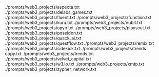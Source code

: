 ./prompts/web3_projects/aspecta.txt
./prompts/web3_projects/delabs_games.txt
./prompts/web3_projects/fluent.txt
./prompts/web3_projects/function.txt
./prompts/web3_projects/kuru.txt
./prompts/web3_projects/nubit.txt
./prompts/web3_projects/opyn.txt
./prompts/web3_projects/playsout.txt
./prompts/web3_projects/poseidon.txt
./prompts/web3_projects/quack_ai.txt
./prompts/web3_projects/questflow.txt
./prompts/web3_projects/remix.txt
./prompts/web3_projects/sidekick.txt
./prompts/web3_projects/trends copy.txt
./prompts/web3_projects/trends.txt
./prompts/web3_projects/velvet_capital.txt
./prompts/web3_projects/w3.io.txt
./prompts/web3_projects/xmtp.txt
./prompts/web3_projects/zypher_network.txt
